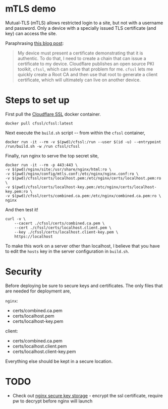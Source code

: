 # mTLS demo

Mutual-TLS (mTLS) allows restricted login to a site, but not with a username and password. Only a device with a specially issued TLS certificate (and key) can access the site.

Paraphrasing [this blog post](https://blog.cloudflare.com/using-your-devices-as-the-key-to-your-apps/):

> My device must present a certificate demonstrating that it is authentic. To do that, I need to create a chain that can issue a certificate to my device.
> Cloudflare publishes an open source PKI toolkit, `cfssl`, which can solve that problem for me. `cfssl` lets me quickly create a Root CA and then use that root to generate a client certificate, which will ultimately can live on another device.

# Steps to set up

First pull the [Cloudflare SSL](https://github.com/cloudflare/cfssl) docker container.

```
docker pull cfssl/cfssl:latest
```

Next execute the `build.sh` script -- from within the `cfssl` container,

```
docker run -it --rm -v $(pwd)/cfssl:/run --user $(id -u) --entrypoint /run/build.sh -w /run cfssl/cfssl
```

Finally, run nginx to serve the top secret site,

```
docker run -it --rm -p 443:443 \
-v $(pwd)/nginx/site:/usr/share/nginx/html:ro \
-v $(pwd)/nginx/config/mtls.conf:/etc/nginx/nginx.conf:ro \
-v $(pwd)/cfssl/certs/localhost.pem:/etc/nginx/certs/localhost.pem:ro \
-v $(pwd)/cfssl/certs/localhost-key.pem:/etc/nginx/certs/localhost-key.pem:ro \
-v $(pwd)/cfssl/certs/combined.ca.pem:/etc/nginx/combined.ca.pem:ro \
nginx
```

And then test it!

```
curl -v \
    --cacert ./cfssl/certs/combined.ca.pem \
    --cert ./cfssl/certs/localhost.client.pem \
    --key ./cfssl/certs/localhost.client-key.pem \
    https://localhost
```

To make this work on a server other than localhost, I believe that you have to edit the `hosts` key in the server configuration in `build.sh`.

# Security

Before deploying be sure to secure keys and certificates. The only files that are needed for deployment are,

`nginx`:

  - certs/combined.ca.pem
  - certs/localhost.pem
  - certs/localhost-key.pem

client:

  - certs/combined.ca.pem
  - certs/localhost.client.pem
  - certs/localhost.client-key.pem

Everything else should be kept in a secure location.

# TODO

- Check out [nginx secure key storage](https://www.nginx.com/blog/secure-distribution-ssl-private-keys-nginx/#encrypt-keys) - encrypt the ssl certificate, require pw to decrypt before nginx will launch

